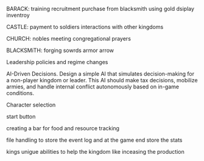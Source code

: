 
BARACK:
training
recruitment
purchase from blacksmith using gold
dsiplay inventroy

CASTLE:
payment to soldiers
interactions with other kingdoms

CHURCH:
nobles meeting 
congregational prayers

BLACKSMiTH:
forging sowrds armor arrow


Leadership policies and regime changes 

AI-Driven Decisions.
Design a simple AI that simulates decision-making for a non-player kingdom or leader. This AI should
make tax decisions, mobilize armies, and handle internal conflict autonomously based on in-game
conditions.

Character selection 

start button 

creating a bar for food and resource tracking 

file handling to store the event log and at the game end store the stats

kings unigue abilities to help the kingdom like inceasing the production

